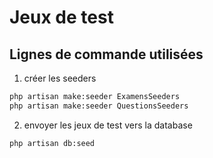 # Jeux de test
## Lignes de commande utilisées
1. créer les seeders
```bash
php artisan make:seeder ExamensSeeders
php artisan make:seeder QuestionsSeeders

```
2. envoyer les jeux de test vers la database
```bash
php artisan db:seed

```